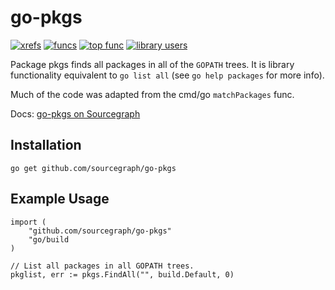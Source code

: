 go-pkgs
=======

[![xrefs](https://sourcegraph.com/api/repos/github.com/sourcegraph/go-pkgs/badges/xrefs.png)](https://sourcegraph.com/github.com/sourcegraph/go-pkgs)
[![funcs](https://sourcegraph.com/api/repos/github.com/sourcegraph/go-pkgs/badges/funcs.png)](https://sourcegraph.com/github.com/sourcegraph/go-pkgs)
[![top func](https://sourcegraph.com/api/repos/github.com/sourcegraph/go-pkgs/badges/top-func.png)](https://sourcegraph.com/github.com/sourcegraph/go-pkgs)
[![library users](https://sourcegraph.com/api/repos/github.com/sourcegraph/go-pkgs/badges/library-users.png)](https://sourcegraph.com/github.com/sourcegraph/go-pkgs)

Package pkgs finds all packages in all of the `GOPATH` trees. It is
library functionality equivalent to `go list all` (see `go help
packages` for more info).

Much of the code was adapted from the cmd/go `matchPackages` func.

Docs: [go-pkgs on Sourcegraph](https://sourcegraph.com/github.com/sourcegraph/go-pkgs)

## Installation

	go get github.com/sourcegraph/go-pkgs

## Example Usage

    import (
        "github.com/sourcegraph/go-pkgs"
        "go/build
    )

    // List all packages in all GOPATH trees.
    pkglist, err := pkgs.FindAll("", build.Default, 0)
